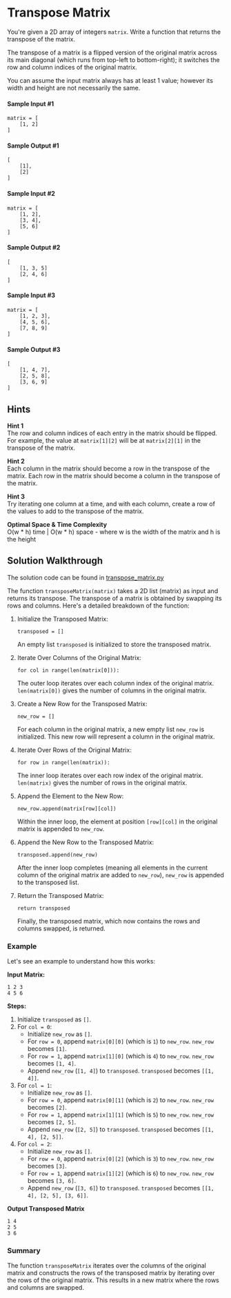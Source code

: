 # Transpose Matrix

You're given a 2D array of integers `matrix`. Write a function that returns the transpose of the matrix.

The transpose of a matrix is a flipped version of the original matrix across its main diagonal (which runs from top-left to bottom-right); it switches the row and column indices of the original matrix.

You can assume the input matrix always has at least 1 value; however its width and height are not necessarily the same.

#### Sample Input #1 

```
matrix = [
    [1, 2]
]
```

#### Sample Output #1

```
[
    [1],
    [2]
]
```

#### Sample Input #2

```
matrix = [
    [1, 2],
    [3, 4],
    [5, 6]
]
```

#### Sample Output #2

```
[
    [1, 3, 5]
    [2, 4, 6]
]
```

#### Sample Input #3

```
matrix = [
    [1, 2, 3],
    [4, 5, 6],
    [7, 8, 9]
]
```

#### Sample Output #3

```
[
    [1, 4, 7],
    [2, 5, 8],
    [3, 6, 9]
]
```

## Hints

**Hint 1**  
The row and column indices of each entry in the matrix should be flipped. For example, the value at `matrix[1][2]` will be at `matrix[2][1]` in the transpose of the matrix.

**Hint 2**  
Each column in the matrix should become a row in the transpose of the matrix. Each row in the matrix should become a column in the transpose of the matrix.

**Hint 3**  
Try iterating one column at a time, and with each column, create a row of the values to add to the transpose of the matrix.

**Optimal Space & Time Complexity**  
O(w * h) time | O(w * h) space - where w is the width of the matrix and h is the height

## Solution Walkthrough

The solution code can be found in [transpose_matrix.py](https://github.com/KellzCodes/python_interview/blob/main/Data-Structures-and-Algorithms/Arrays/Easy-Array-Algorithms/Transpose-Matrix/transpose_matrix.py)

The function `transposeMatrix(matrix)` takes a 2D list (matrix) as input and returns its transpose. The transpose of a matrix is obtained by swapping its rows and columns. Here's a detailed breakdown of the function:

1. Initialize the Transposed Matrix:
    ```
   transposed = []
   ```
   An empty list `transposed` is initialized to store the transposed matrix.


2. Iterate Over Columns of the Original Matrix:
    ```
   for col in range(len(matrix[0])):
   ```
   The outer loop iterates over each column index of the original matrix. `len(matrix[0])` gives the number of columns in the original matrix.


3. Create a New Row for the Transposed Matrix:
    ```
   new_row = []
   ```
   For each column in the original matrix, a new empty list `new_row` is initialized. This new row will represent a column in the original matrix.


4. Iterate Over Rows of the Original Matrix:

    ```
   for row in range(len(matrix)):
   ```
   The inner loop iterates over each row index of the original matrix. `len(matrix)` gives the number of rows in the original matrix.


5. Append the Element to the New Row:

    ```
   new_row.append(matrix[row][col])
   ```
   Within the inner loop, the element at position `[row][col]` in the original matrix is appended to `new_row`.


6. Append the New Row to the Transposed Matrix:

    ```
   transposed.append(new_row)
   ```
   After the inner loop completes (meaning all elements in the current column of the original matrix are added to `new_row`), `new_row` is appended to the transposed list.


7. Return the Transposed Matrix:

    ```
   return transposed
   ```
   Finally, the transposed matrix, which now contains the rows and columns swapped, is returned.

### Example

Let's see an example to understand how this works:

**Input Matrix:**

```
1 2 3
4 5 6
```

**Steps:**

1. Initialize `transposed` as `[]`.
2. For `col = 0`:
    - Initialize `new_row` as `[]`.
    - For `row = 0`, append `matrix[0][0]` (which is `1`) to `new_row`. `new_row` becomes `[1]`.
    - For `row = 1`, append `matrix[1][0]` (which is `4`) to `new_row`. `new_row` becomes `[1, 4]`.
    - Append `new_row` (`[1, 4]`) to `transposed`. `transposed` becomes `[[1, 4]]`.
3. For `col = 1`:
    - Initialize `new_row` as `[]`.
    - For `row = 0`, append `matrix[0][1]` (which is `2`) to `new_row`. `new_row` becomes `[2]`.
    - For `row = 1`, append `matrix[1][1]` (which is `5`) to `new_row`. `new_row` becomes `[2, 5]`.
    - Append `new_row` (`[2, 5]`) to `transposed`. `transposed` becomes `[[1, 4], [2, 5]]`.
4. For `col = 2`:
    - Initialize `new_row` as `[]`.
    - For `row = 0`, append `matrix[0][2]` (which is `3`) to `new_row`. `new_row` becomes `[3]`.
    - For `row = 1`, append `matrix[1][2]` (which is `6`) to `new_row`. `new_row` becomes `[3, 6]`.
    - Append `new_row` (`[3, 6]`) to `transposed`. `transposed` becomes `[[1, 4], [2, 5], [3, 6]]`.

**Output Transposed Matrix**

```
1 4
2 5
3 6
```

### Summary

The function `transposeMatrix` iterates over the columns of the original matrix and constructs the rows of the transposed matrix by iterating over the rows of the original matrix. This results in a new matrix where the rows and columns are swapped.
